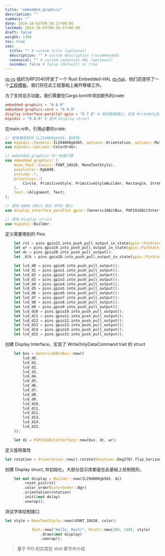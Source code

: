 ```yaml
---
title: "embedded_graphics"
description: ""
summary: ""
date: 2024-10-03T00:38:17+08:00
lastmod: 2024-10-03T00:38:17+08:00
draft: false
weight: 1108
toc: true
seo:
  title: "" # custom title (optional)
  description: "" # custom description (recommended)
  canonical: "" # custom canonical URL (optional)
  noindex: false # false (default) or true
---
```


[rp-rs](https://github.com/rp-rs) 组织为RP2040开发了一个 Rust Embedded-HAL [rp-hal](https://github.com/rp-rs/rp-hal)，他们还提供了一个[工程模板](https://github.com/rp-rs/rp2040-project-template)，我们将在此工程基础上展开移植工作。

为了支持显示功能，我们需要在Cargo.toml中添加额外的crate:
```toml
embedded-graphics = "0.8.0"
embedded-graphics-core = "0.4.0"
display-interface-parallel-gpio = "0.7.0" # 提供数据接口，实现 WriteOnlyDataCommand trait
mipidsi = "0.8.0" # 提供 Display struct
```

在main.rs中，引用必要的crate:
```rust
// 使用兼容型号 ILI9486Rgb565，旋转等。
use mipidsi::{models::ILI9486Rgb565, options::Orientation, options::Rotation};
use mipidsi::options::ColorOrder;

// embedded_graphics 的一些接口等
use embedded_graphics::{
    mono_font::{ascii::FONT_10X20, MonoTextStyle},
    pixelcolor::Rgb888,
    prelude::*,
    primitives::{
        Circle, PrimitiveStyle, PrimitiveStyleBuilder, Rectangle, StrokeAlignment, Triangle,
    },
    text::{Alignment, Text},
};

// 提供 8080 16bit BUS GPIO 接口
use display_interface_parallel_gpio::{Generic16BitBus, PGPIO16BitInterface};

// 提供 Display struct
use mipidsi::Builder;
```

定义需要用到的 Pins
```rust
    let rst = pins.gpio22.into_push_pull_output_in_state(gpio::PinState::High);
    let wr = pins.gpio19.into_push_pull_output_in_state(gpio::PinState::High);
    let dc = pins.gpio20.into_push_pull_output();
    let _blk = pins.gpio28.into_push_pull_output_in_state(gpio::PinState::High);

    let lcd_d0 = pins.gpio0.into_push_pull_output();
    let lcd_d1 = pins.gpio1.into_push_pull_output();
    let lcd_d2 = pins.gpio2.into_push_pull_output();
    let lcd_d3 = pins.gpio3.into_push_pull_output();
    let lcd_d4 = pins.gpio4.into_push_pull_output();
    let lcd_d5 = pins.gpio5.into_push_pull_output();
    let lcd_d6 = pins.gpio6.into_push_pull_output();
    let lcd_d7 = pins.gpio7.into_push_pull_output();
    let lcd_d8 = pins.gpio8.into_push_pull_output();
    let lcd_d9 = pins.gpio9.into_push_pull_output();
    let lcd_d10 = pins.gpio10.into_push_pull_output();
    let lcd_d11 = pins.gpio11.into_push_pull_output();
    let lcd_d12 = pins.gpio12.into_push_pull_output();
    let lcd_d13 = pins.gpio13.into_push_pull_output();
    let lcd_d14 = pins.gpio14.into_push_pull_output();
    let lcd_d15 = pins.gpio15.into_push_pull_output();
```

创建 Display Interface，实现了 WriteOnlyDataCommand trait 的 struct
```rust
    let bus = Generic16BitBus::new((
        lcd_d0,
        lcd_d1,
        lcd_d2,
        lcd_d3,
        lcd_d4,
        lcd_d5,
        lcd_d6,
        lcd_d7,
        lcd_d8,
        lcd_d9,
        lcd_d10,
        lcd_d11,
        lcd_d12,
        lcd_d13,
        lcd_d14,
        lcd_d15,
    ));

    let di = PGPIO16BitInterface::new(bus, dc, wr);
```

定义旋转属性
```rust
let rotation = Orientation::new().rotate(Rotation::Deg270).flip_horizontal();
```

创建 Display struct, 并初始化，大部分显示库都是在此基础上绘制图形。
```rust
    let mut display = Builder::new(ILI9486Rgb565, di)
        .reset_pin(rst)
        .color_order(ColorOrder::Bgr)
        .orientation(rotation)
        .init(&mut delay)
        .unwrap();
```

测试字体绘制接口
```rust
let style = MonoTextStyle::new(&FONT_10X20, color);

            Text::new("Hello, Rust!", Point::new(180, 140), style)
                .draw(&mut display)
                .unwrap();
```

> 基于 PIO 的实现在 slint 章节中介绍
